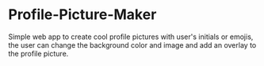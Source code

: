 # Profile-Picture-Maker
Simple web app to create cool profile pictures with user's initials or emojis, the user can change the background color and image and add an overlay to the profile picture.
